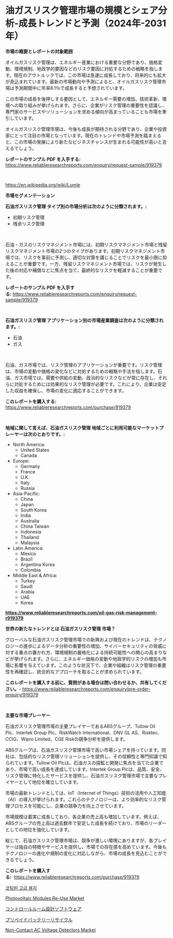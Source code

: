 <p><h1>油ガスリスク管理市場の規模とシェア分析-成長トレンドと予測（2024年-2031年）</h1></p><p><strong>市場の概要とレポートの対象範囲</strong></p>
<p><p>オイルガスリスク管理は、エネルギー産業における重要な分野であり、価格変動、環境規制、地政学的要因などのリスク要因に対処するための戦略を指します。現在のアウトルックでは、この市場は急速に成長しており、将来的にも拡大が見込まれています。最新の市場動向や予測によると、オイルガスリスク管理市場は予測期間中に年率8.1％で成長すると予想されています。</p><p>この市場の成長を後押しする要因として、エネルギー需要の増加、技術革新、環境への取り組みが挙げられます。さらに、企業がリスク管理の重要性を認識し、専門家のサービスやソリューションを求める傾向が高まっていることも市場を牽引しています。</p><p>オイルガスリスク管理市場は、今後も成長が期待される分野であり、企業や投資家にとって注目の市場となっています。現在のトレンドや市場予測を踏まえると、この市場の発展により新たなビジネスチャンスが生まれる可能性が高いと言えるでしょう。</p></p>
<p><strong>レポートのサンプル PDF を入手する:</strong> <a href="https://www.reliableresearchreports.com/enquiry/request-sample/919379">https://www.reliableresearchreports.com/enquiry/request-sample/919379</a></p>
<p>&nbsp;</p>
<p><a href="https://en.wikipedia.org/wiki/Lumle">https://en.wikipedia.org/wiki/Lumle</a></p>
<p><strong>市場セグメンテーション</strong></p>
<p><strong>石油ガスリスク管理 タイプ別の市場分析は次のように分類されます。:</strong></p>
<p><ul><li>初期リスク管理</li><li>残余リスク管理</li></ul></p>
<p>&nbsp;</p>
<p><p>石油・ガスのリスクマネジメント市場には、初期リスクマネジメント市場と残留リスクマネジメント市場の2つのタイプがあります。初期リスクマネジメント市場では、リスクを事前に予測し、適切な対策を講じることでリスクを最小限に抑えることが重要です。一方、残留リスクマネジメント市場では、リスクが発生した後の対応や補償などに焦点を当て、最終的なリスクを軽減することが重要です。</p></p>
<p><strong>レポートのサンプル PDF を入手する:</strong>&nbsp;<a href="https://www.reliableresearchreports.com/enquiry/request-sample/919379">https://www.reliableresearchreports.com/enquiry/request-sample/919379</a></p>
<p>&nbsp;</p>
<p><strong> 石油ガスリスク管理 アプリケーション別の市場産業調査は次のように分類されます。:</strong></p>
<p><ul><li>石油</li><li>ガス</li></ul></p>
<p>&nbsp;</p>
<p><p>石油、ガス市場では、リスク管理のアプリケーションが重要です。リスク管理は、市場の変動や価格の変化などに対処するための戦略や手法を指します。石油、ガス市場では、需要や供給の変動、政治的なリスクなどが常に存在し、それらに対処するためには効果的なリスク管理が必要です。これにより、企業は安定した収益を確保し、市場の変化に適応することができます。</p></p>
<p><strong>このレポートを購入する:</strong>&nbsp; <a href="https://www.reliableresearchreports.com/purchase/919379">https://www.reliableresearchreports.com/purchase/919379</a></p>
<p>&nbsp;</p>
<p><strong>地域に関して言えば、石油ガスリスク管理 地域ごとに利用可能なマーケットプレーヤーは次のとおりです。:</strong></p>
<p><ul>
    <li>
        North America:
        <ul>
            <li>United States</li>
            <li>Canada</li>
        </ul>
    </li>
    <li>
        Europe:
        <ul>
            <li>Germany</li>
            <li>France</li>
            <li>U.K.</li>
            <li>Italy</li>
            <li>Russia</li>
        </ul>
    </li>
    <li>
        Asia-Pacific:
        <ul>
            <li>China</li>
            <li>Japan</li>
            <li>South Korea</li>
            <li>India</li>
            <li>Australia</li>
            <li>China Taiwan</li>
            <li>Indonesia</li>
            <li>Thailand</li>
            <li>Malaysia</li>
        </ul>
    </li>
    <li>
        Latin America:
        <ul>
            <li>Mexico</li>
            <li>Brazil</li>
            <li>Argentina Korea</li>
            <li>Colombia</li>
        </ul>
    </li>
    <li>
        Middle East & Africa:
        <ul>
            <li>Turkey</li>
            <li>Saudi</li>
            <li>Arabia</li>
            <li>UAE</li>
            <li>Korea</li>
        </ul>
    </li>
    </ul></p>
<p><strong><a href="https://www.reliableresearchreports.com/oil-gas-risk-management-r919379">https://www.reliableresearchreports.com/oil-gas-risk-management-r919379</a></strong>&nbsp;</p>
<p><strong>世界の新たなトレンドとは 石油ガスリスク管理 市場？</strong></p>
<p><p>グローバルな石油ガスリスク管理市場での新興および現在のトレンドは、テクノロジーの進歩によるデータ分析の重要性の増加、サイバーセキュリティの脅威に対する重点の置かれ方、環境規制の厳格化による持続可能性への関心の高まりなどが挙げられます。さらに、エネルギー価格の変動や地政学的リスクの増加も市場に影響を与えています。このような状況下で、企業や組織はリスク管理の重要性を再確認し、統合的なアプローチを取ることが求められています。</p></p>
<p><strong>このレポートを購入する前に、質問がある場合は問い合わせるか、共有してください。</strong>- <a href="https://www.reliableresearchreports.com/enquiry/pre-order-enquiry/919379">https://www.reliableresearchreports.com/enquiry/pre-order-enquiry/919379</a></p>
<p>&nbsp;</p>
<p><strong>主要な市場プレーヤー</strong></p>
<p><p>石油ガスリスク管理市場の主要プレイヤーであるABSグループ、Tullow Oil Plc、Intertek Group Plc、RiskWatch International、DNV GL AS、Risktec、CCIG、Wipro Limited、CGE Riskの競争分析を提供します。</p><p>ABSグループは、石油ガスリスク管理市場で高い市場シェアを持っています。同社は、包括的なリスク管理ソリューションを提供し、その信頼性と専門知識で知られています。Tullow Oil Plcは、石油ガスの探鉱と開発に焦点を当てた企業であり、市場で高い成長を達成しています。Intertek Group Plcは、品質、安全、リスク管理に特化したサービスを提供し、石油ガスリスク管理市場で主要なプレイヤーとして地位を確立しています。</p><p>市場の最新トレンドとしては、IoT（Internet of Things）技術の活用や人工知能（AI）の導入が挙げられます。これらのテクノロジーは、より効率的なリスク管理プロセスを可能にし、企業の競争力を向上させています。</p><p>市場規模は着実に成長しており、各企業の売上高も増加しています。例えば、ABSグループの売上高は過去数年で安定した成長を続けており、市場のリーダーとしての地位を強化しています。</p><p>総じて、石油ガスリスク管理市場は、競争が激しい環境にありますが、各プレイヤーは独自の特徴やサービスを提供し、市場での存在感を高めています。今後もテクノロジーの進化や規制の変化に対応しながら、市場の成長を見込むことができるでしょう。</p></p>
<p><strong>このレポートを購入する:</strong>&nbsp;&nbsp;<a href="https://www.reliableresearchreports.com/purchase/919379">https://www.reliableresearchreports.com/purchase/919379</a></p>
<p><p><a href="https://github.com/LuckeyCorbin/Market-Research-Report-List-1/blob/main/4275154185590.md">코팅된 고급 용지</a></p><p><a href="https://medium.com/@jeancoleman732/global-photovoltaic-modules-re-use-market-opportunities-and-forecast-for-period-from-2024-to-2031-534a043f6b0e">Photovoltaic Modules Re-Use Market</a></p><p><a href="https://github.com/TerrellConn/Market-Research-Report-List-2/blob/main/9356955182867.md">コントロールルーム設計ソフトウェア</a></p><p><a href="https://github.com/RandallRunte2023/Market-Research-Report-List-2/blob/main/7034810182869.md">プリペイドバッテリーリサイクル</a></p><p><a href="https://medium.com/@sagorhossaincs33_80453/non-contact-ac-voltage-detectors-market-a-global-and-regional-analysis-focus-on-end-user-77821ba2d2b2">Non-Contact AC Voltage Detectors Market</a></p></p>